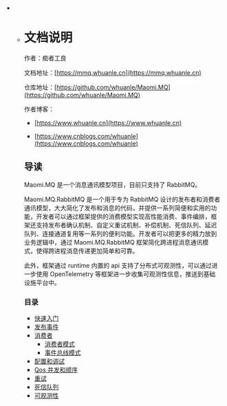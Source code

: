 * * # 文档说明

    作者：痴者工良

    文档地址：[https://mmq.whuanle.cn](https://mmq.whuanle.cn)

    仓库地址：[https://github.com/whuanle/Maomi.MQ](https://github.com/whuanle/Maomi.MQ)

    作者博客：

    * [https://www.whuanle.cn](https://www.whuanle.cn)

    * [https://www.cnblogs.com/whuanle](https://www.cnblogs.com/whuanle)

    

    ## 导读

    Maomi.MQ 是一个消息通讯模型项目，目前只支持了 RabbitMQ。

    Maomi.MQ.RabbitMQ 是一个用于专为 RabbitMQ 设计的发布者和消费者通讯模型，大大简化了发布和消息的代码，并提供一系列简便和实用的功能，开发者可以通过框架提供的消费模型实现高性能消费、事件编排，框架还支持发布者确认机制、自定义重试机制、补偿机制、死信队列、延迟队列、连接通道复用等一系列的便利功能。开发者可以把更多的精力放到业务逻辑中，通过 Maomi.MQ.RabbitMQ 框架简化跨进程消息通讯模式，使得跨进程消息传递更加简单和可靠。

    

    此外，框架通过 runtime 内置的 api 支持了分布式可观测性，可以通过进一步使用 OpenTelemetry 等框架进一步收集可观测性信息，推送到基础设施平台中。

    

    ### 目录

    * [快速入门](1.start.md) 
    * [发布事件](2.publisher.md)
    * [消费者](2.0.consumer.md)
      * [消费者模式](2.1.consumer.md)
      * [事件总线模式](2.2.eventbus.md)
    * [配置和调试](3.configuration.md)
    * [Qos 并发和顺序](4.qos.md)
    * [重试](5.retry.md)
    * [死信队列](6.dead_queue.md)
    * [可观测性](7.opentelemetry.md)
